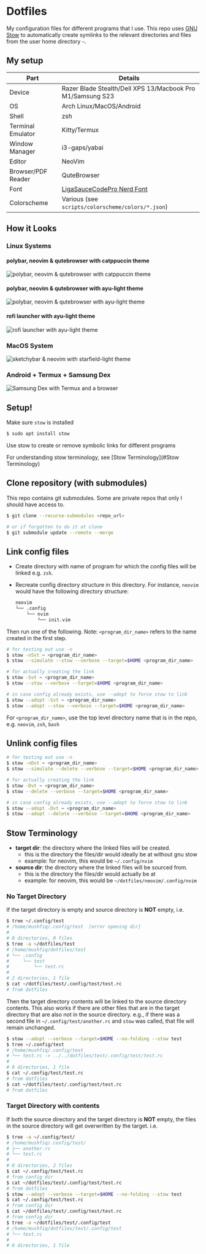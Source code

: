 # Dotfiles

My configuration files for different programs that I use. This repo uses [GNU Stow](https://www.gnu.org/software/stow/) to automatically create symlinks to the relevant directories and files from the user home directory `~`.

## My setup

| Part               | Details                                                                                |
|--------------------|----------------------------------------------------------------------------------------|
| Device             | Razer Blade Stealth/Dell XPS 13/Macbook Pro M1/Samsung S23                             |
| OS                 | Arch Linux/MacOS/Android                                                               |
| Shell              | zsh                                                                                    |
| Terminal Emulator  | Kitty/Termux                                                                           |
| Window Manager     | i3-gaps/yabai                                                                          |
| Editor             | NeoVim                                                                                 |
| Browser/PDF Reader | QuteBrowser                                                                            |
| Font               | [LigaSauceCodePro Nerd Font](https://github.com/Bo-Fone/Liga-Sauce-Code-Pro-Nerd-Font) |
| Colorscheme        | Various (see `scripts/colorscheme/colors/*.json`)                                    |

## How it Looks

### Linux Systems

#### polybar, neovim & qutebrowser with catppuccin theme

![polybar, neovim & qutebrowser with catppuccin theme](https://user-images.githubusercontent.com/32845348/197903873-c6850947-7d03-4189-bc48-0392af9a53ea.png)

#### polybar, neovim & qutebrowser with ayu-light theme

![polybar, neovim & qutebrowser with ayu-light theme](https://user-images.githubusercontent.com/32845348/197916219-6fb2fc55-4780-4f59-a350-188dacf30346.png)

#### rofi launcher with ayu-light theme

![rofi launcher with ayu-light theme](https://user-images.githubusercontent.com/32845348/197916240-ff5a6929-a3d3-49a6-b3ac-9b7267c22997.png)

### MacOS System

![sketchybar & neovim with starfield-light theme](https://github.com/mushfiq814/dotfiles/assets/32845348/7d408284-b66b-4931-a626-91d5bbbd3e26)

### Android + Termux + Samsung Dex

![Samsung Dex with Termux and a browser](https://github.com/mushfiq814/dotfiles/assets/32845348/72f4e410-a5c8-4f50-bba5-e7356452f136)

## Setup!

Make sure `stow` is installed

```sh
$ sudo apt install stow
```

Use stow to create or remove symbolic links for different programs

For understanding stow terminology, see [Stow Terminology](#Stow Terminology)

## Clone repository (with submodules)

This repo contains git submodules. Some are private repos that only I should have access to.

```bash
$ git clone --recurse-submodules <repo_url>

# or if forgotten to do it at clone
$ git submodule update --remote --merge
```

## Link config files

* Create directory with name of program for which the config files will be linked e.g. `zsh`.
* Recreate config directory structure in this directory. For instance, `neovim` would have the following directory structure:

  ```sh
  neovim
  └── .config
      └── nvim
          └── init.vim
  ```

Then run one of the following. Note: `<program_dir_name>` refers to the name created in the first step.

```sh
# for testing out use -n
$ stow -nSvt ~ <program_dir_name>
$ stow --simulate --stow --verbose --target=$HOME <program_dir_name>

# for actually creating the link
$ stow -Svt ~ <program_dir_name>
$ stow --stow --verbose --target=$HOME <program_dir_name>

# in case config already exists, use --adopt to force stow to link
$ stow --adopt -Svt ~ <program_dir_name>
$ stow --adopt --stow --verbose --target=$HOME <program_dir_name>
```

For `<program_dir_name>`, use the top level directory name that is in the repo, e.g. `neovim`, `zsh`, `bash`

## Unlink config files

```sh
# for testing out use -n
$ stow -nDvt ~ <program_dir_name>
$ stow --simulate --delete --verbose --target=$HOME <program_dir_name>

# for actually creating the link
$ stow -Dvt ~ <program_dir_name>
$ stow --delete --verbose --target=$HOME <program_dir_name>

# in case config already exists, use --adopt to force stow to link
$ stow --adopt -Dvt ~ <program_dir_name>
$ stow --adopt --delete --verbose --target=$HOME <program_dir_name>
```

## Stow Terminology

* __target dir__: the directory where the linked files will be created.
  * this is the directory the files/dir would ideally be at without gnu stow
  * example: for neovim, this would be `~/.config/nvim`
* __source dir__: the directory where the linked files will be sourced from.
  * this is the directory the files/dir would actually be at
  * example: for neovim, this would be `~/dotfiles/neovim/.config/nvim`

### No Target Directory

If the target directory is empty and source directory is __NOT__ empty, i.e.

```bash
$ tree ~/.config/test
# /home/mushfiq/.config/test  [error opening dir]
#
# 0 directories, 0 files
$ tree -a ~/dotfiles/test
# /home/mushfiq/dotfiles/test
# └── .config
#     └── test
#         └── test.rc
#
# 2 directories, 1 file
$ cat ~/dotfiles/test/.config/test/test.rc
# from dotfiles
```

Then the target directory contents will be linked to the source directory contents. This also works if there are other files that are in the target directory that are also not in the source directory. e.g., if there was a second file in `~/.config/test/another.rc` and `stow` was called, that file will remain unchanged.

```bash
$ stow --adopt --verbose --target=$HOME --no-folding --stow test
$ tree ~/.config/test
# /home/mushfiq/.config/test
# └── test.rc -> ../../dotfiles/test/.config/test/test.rc
#
# 0 directories, 1 file
$ cat ~/.config/test/test.rc
# from dotfiles
$ cat ~/dotfiles/test/.config/test/test.rc
# from dotfiles
```

### Target Directory with contents

If both the source directory and the target directory is __NOT__ empty, the files in the source directory will get overwritten by the target. i.e.

```bash
$ tree -a ~/.config/test/
# /home/mushfiq/.config/test/
# ├── another.rc
# └── test.rc
#
# 0 directories, 2 files
$ cat ~/.config/test/test.rc
# from config dir
$ cat ~/dotfiles/test/.config/test/test.rc
# from dotfiles
$ stow --adopt --verbose --target=$HOME --no-folding --stow test
$ cat ~/.config/test/test.rc
# from config dir
$ cat ~/dotfiles/test/.config/test/test.rc
# from config dir
$ tree -a ~/dotfiles/test/.config/test
# /home/mushfiq/dotfiles/test/.config/test
# └── test.rc
#
# 0 directories, 1 file
```
